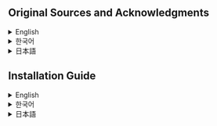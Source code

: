 ## Original Sources and Acknowledgments

<details>
<summary>English</summary>
The resource included here was created by Stickwave on X. Here are the original tweet and Google Drive link.
Tweet: https://x.com/StickLaserPhase/status/1853598300634517619
Google Drive: https://drive.google.com/file/d/1PdWAU91kAKg2lqcAiTdNGhNflqoHKU6N/view
</details>

<details>
<summary>한국어</summary>
반영돼 있는 리소스는 X의 Stickwave 님께서 만들어 주셨습니다. 여기 원본 트윗과 구글 드라이브입니다.
트윗 : https://x.com/StickLaserPhase/status/1853598300634517619
구글 드라이브 : https://drive.google.com/file/d/1PdWAU91kAKg2lqcAiTdNGhNflqoHKU6N/view
</details>

<details>
<summary>日本語</summary>
ここに含まれているリソースは、XのStickwaveさんが作成してくださいました。こちらが元のツイートとGoogleドライブのリンクです。
ツイート: https://x.com/StickLaserPhase/status/1853598300634517619
Googleドライブ: https://drive.google.com/file/d/1PdWAU91kAKg2lqcAiTdNGhNflqoHKU6N/view
</details>

## Installation Guide

<details>
<summary>English</summary>

### Download Link

[**Download Shimeji-ee**](https://github.com/kirillocha/alanbecker_shimejiee_exe/archive/refs/heads/main.zip)

### Java Installation

Shimeji requires Java to be installed. You can download Java from the following link: [Java Download](https://www.java.com/en/download/)

### Running the Jar File

After downloading and extracting the zip file, double-click the `Shimeji-ee.jar` file to start the application.

</details>

<details>
<summary>한국어</summary>

### 다운로드 링크

[**Shimeji-ee 다운로드**](https://github.com/kirillocha/alanbecker_shimejiee_exe/archive/refs/heads/main.zip)

### Java 설치

Shimeji는 Java 설치가 필요합니다. 다음 링크에서 Java를 다운로드할 수 있습니다: [Java 다운로드](https://www.java.com/ko/download/)

### Jar 파일 실행

zip 파일을 다운로드하고 압축을 푼 후, `Shimeji-ee.jar` 파일을 더블 클릭하여 애플리케이션을 시작합니다.

</details>

<details>
<summary>日本語</summary>

### ダウンロードリンク

[**Shimeji-ee ダウンロード**](https://github.com/kirillocha/alanbecker_shimejiee_exe/archive/refs/heads/main.zip)

### Javaのインストール

ShimejiはJavaのインストールが必要です。以下のリンクからJavaをダウンロードできます: [Java ダウンロード](https://www.java.com/ja/download/)

### Jarファイルの実行

zipファイルをダウンロードして解凍した後、`Shimeji-ee.jar`ファイルをダブルクリックしてアプリケーションを開始します。

</details>
